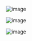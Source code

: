 
![image](https://github.com/Jorge11Romero/M-todos-Num-ricos/assets/147437900/2067266e-6a27-4679-8a92-c6f77d112906)

![image](https://github.com/Jorge11Romero/M-todos-Num-ricos/assets/147437900/76d07da4-83ac-4c70-ab72-6e297c50b5c4)

![image](https://github.com/Jorge11Romero/M-todos-Num-ricos/assets/147437900/2abd81ab-72e7-4ae4-ae41-4d9d91654e40)
